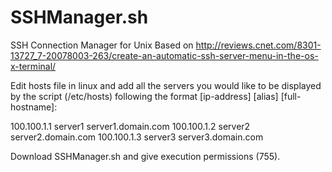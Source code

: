 SSHManager.sh
==========


SSH Connection Manager for Unix
Based on http://reviews.cnet.com/8301-13727_7-20078003-263/create-an-automatic-ssh-server-menu-in-the-os-x-terminal/

Edit hosts file in linux and add all the servers you would like to be displayed by 
the script (/etc/hosts) following the format [ip-address] [alias] [full-hostname]:

100.100.1.1 server1 server1.domain.com
100.100.1.2 server2 server2.domain.com
100.100.1.3 server3 server3.domain.com

Download SSHManager.sh and give execution permissions (755).
